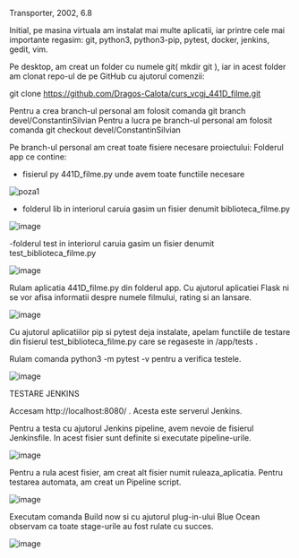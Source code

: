 Transporter, 2002, 6.8


  Initial, pe masina virtuala am instalat mai multe aplicatii, iar printre cele mai importante regasim: git, python3, python3-pip, pytest, docker, jenkins, gedit, vim.

  Pe desktop, am creat un folder cu numele git( mkdir git ), iar in acest folder am clonat repo-ul de pe GitHub cu ajutorul comenzii:

git clone https://github.com/Dragos-Calota/curs_vcgj_441D_filme.git

  Pentru a crea branch-ul personal am folosit comanda git branch devel/ConstantinSilvian
  Pentru a lucra pe branch-ul personal am folosit comanda git checkout devel/ConstantinSilvian
  
  Pe branch-ul personal am creat toate fisiere necesare proiectului:
        Folderul app ce contine:
- fisierul py 441D_filme.py unde avem toate functiile necesare


![poza1](https://github.com/Dragos-Calota/curs_vcgj_441D_filme/assets/132925943/4cdad7f4-1651-4d2b-97a0-e88215a37ce6)
        
- folderul lib in interiorul caruia gasim un fisier denumit biblioteca_filme.py

![image](https://github.com/Dragos-Calota/curs_vcgj_441D_filme/assets/132925943/546bb065-ef4f-4eba-9103-280d616b5364)

-folderul test in interiorul caruia gasim un fisier denumit test_biblioteca_filme.py

![image](https://github.com/Dragos-Calota/curs_vcgj_441D_filme/assets/132925943/7ad304d7-f16c-430f-af56-c31917e2e4c1)

Rulam aplicatia 441D_filme.py din folderul app. Cu ajutorul aplicatiei Flask ni se vor afisa informatii despre numele filmului, rating si an lansare.

![image](https://github.com/Dragos-Calota/curs_vcgj_441D_filme/assets/132925943/0a4c61ac-1b8f-408a-a981-b21cdbe3f4ec)


Cu ajutorul aplicatiilor pip si pytest deja instalate, apelam functiile de testare din fisierul test_biblioteca_filme.py care se regaseste in /app/tests .

Rulam comanda python3 -m pytest -v pentru a verifica testele.

![image](https://github.com/Dragos-Calota/curs_vcgj_441D_filme/assets/132925943/06fe0cd7-075c-4ba8-941c-7cbc714d6d3f)



   TESTARE JENKINS


Accesam http://localhost:8080/ . Acesta este serverul Jenkins.

Pentru a testa cu ajutorul Jenkins pipeline, avem nevoie de fisierul Jenkinsfile. In acest fisier sunt definite si executate pipeline-urile.

![image](https://github.com/Dragos-Calota/curs_vcgj_441D_filme/assets/132925943/7ddc6fa9-63e2-4242-916c-62c4859eeb32)



Pentru a rula acest fisier, am creat alt fisier numit ruleaza_aplicatia. 
Pentru testarea automata, am creat un Pipeline script. 

![image](https://github.com/Dragos-Calota/curs_vcgj_441D_filme/assets/132925943/57f380d6-e089-4869-b2e1-02352bd41062)


Executam comanda Build now si cu ajutorul plug-in-ului Blue Ocean observam ca toate stage-urile au fost rulate cu succes.

![image](https://github.com/Dragos-Calota/curs_vcgj_441D_filme/assets/132925943/87d8b656-e7d0-4d04-a555-7f61ceeb5893)

